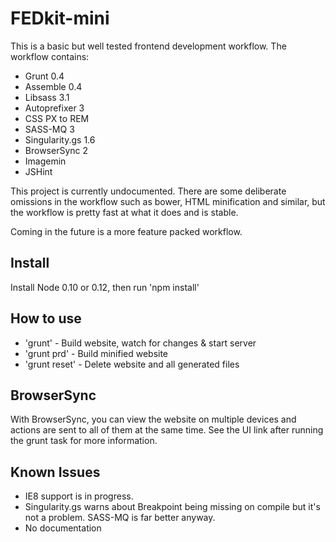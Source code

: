 # FEDkit-mini

This is a basic but well tested frontend development workflow. The workflow contains:

* Grunt 0.4
* Assemble 0.4
* Libsass 3.1
* Autoprefixer 3
* CSS PX to REM
* SASS-MQ 3
* Singularity.gs 1.6
* BrowserSync 2
* Imagemin
* JSHint

This project is currently undocumented. There are some deliberate omissions in the workflow such as bower, HTML minification and similar, but the workflow is pretty fast at what it does and is stable.

Coming in the future is a more feature packed workflow.

## Install

Install Node 0.10 or 0.12, then run 'npm install'

## How to use

* 'grunt' - Build website, watch for changes & start server
* 'grunt prd' - Build minified website
* 'grunt reset' - Delete website and all generated files

## BrowserSync

With BrowserSync, you can view the website on multiple devices and actions are sent to all of them at the same time. See the UI link after running the grunt task for more information.

## Known Issues

* IE8 support is in progress.
* Singularity.gs warns about Breakpoint being missing on compile but it's not a problem. SASS-MQ is far better anyway.
* No documentation

